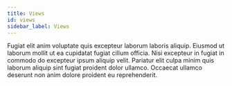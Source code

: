 ```yaml
---
title: Views
id: views
sidebar_label: Views
---
```


Fugiat elit anim voluptate quis excepteur laborum laboris aliquip. Eiusmod ut laborum mollit ut ea cupidatat fugiat cillum officia. Nisi excepteur in fugiat in commodo do excepteur ipsum aliquip velit. Pariatur elit culpa minim quis laborum aliquip sint fugiat proident dolor ullamco. Occaecat ullamco deserunt non anim dolore proident eu reprehenderit.

